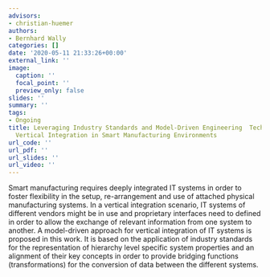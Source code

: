 ```yaml
---
advisors:
- christian-huemer
authors:
- Bernhard Wally
categories: []
date: '2020-05-11 21:33:26+00:00'
external_link: ''
image:
  caption: ''
  focal_point: ''
  preview_only: false
slides: ''
summary: ''
tags:
- Ongoing
title: Leveraging Industry Standards and Model-Driven Engineering  Techniques for
  Vertical Integration in Smart Manufacturing Environments
url_code: ''
url_pdf: ''
url_slides: ''
url_video: ''
---
```


Smart manufacturing requires deeply integrated IT systems in order to foster flexibility in the setup, re-arrangement and use of attached physical manufacturing systems. In a vertical integration scenario, IT systems of different vendors might be in use and proprietary interfaces need to defined in order to allow the exchange of relevant information from one system to another. A model-driven approach for vertical integration of IT systems is proposed in this work. It is based on the application of industry standards for the representation of hierarchy level specific system properties and an alignment of their key concepts in order to provide bridging functions (transformations) for the conversion of data between the different systems.